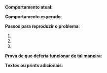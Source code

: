 **Comportamento atual**: 

**Comportamento esperado**: 

**Passos para reproduzir o problema**:

1. 
2. 
3. 

**Prova de que deferia funcionar de tal maneira**: 

**Textos ou prints adicionais**: 
